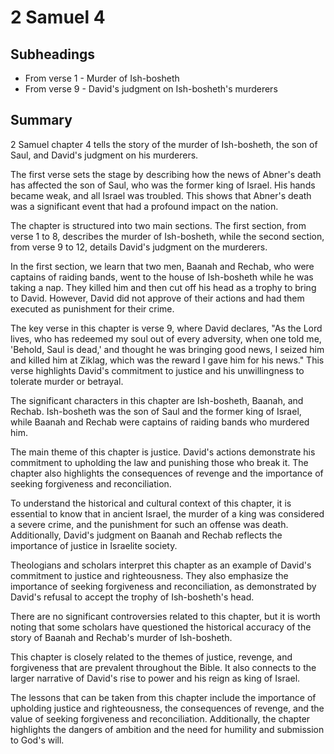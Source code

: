 # 2 Samuel 4

## Subheadings

* From verse 1 - Murder of Ish-bosheth
* From verse 9 - David's judgment on Ish-bosheth's murderers

## Summary

2 Samuel chapter 4 tells the story of the murder of Ish-bosheth, the son of Saul, and David's judgment on his murderers. 

The first verse sets the stage by describing how the news of Abner's death has affected the son of Saul, who was the former king of Israel. His hands became weak, and all Israel was troubled. This shows that Abner's death was a significant event that had a profound impact on the nation.

The chapter is structured into two main sections. The first section, from verse 1 to 8, describes the murder of Ish-bosheth, while the second section, from verse 9 to 12, details David's judgment on the murderers.

In the first section, we learn that two men, Baanah and Rechab, who were captains of raiding bands, went to the house of Ish-bosheth while he was taking a nap. They killed him and then cut off his head as a trophy to bring to David. However, David did not approve of their actions and had them executed as punishment for their crime.

The key verse in this chapter is verse 9, where David declares, "As the Lord lives, who has redeemed my soul out of every adversity, when one told me, 'Behold, Saul is dead,' and thought he was bringing good news, I seized him and killed him at Ziklag, which was the reward I gave him for his news." This verse highlights David's commitment to justice and his unwillingness to tolerate murder or betrayal.

The significant characters in this chapter are Ish-bosheth, Baanah, and Rechab. Ish-bosheth was the son of Saul and the former king of Israel, while Baanah and Rechab were captains of raiding bands who murdered him.

The main theme of this chapter is justice. David's actions demonstrate his commitment to upholding the law and punishing those who break it. The chapter also highlights the consequences of revenge and the importance of seeking forgiveness and reconciliation.

To understand the historical and cultural context of this chapter, it is essential to know that in ancient Israel, the murder of a king was considered a severe crime, and the punishment for such an offense was death. Additionally, David's judgment on Baanah and Rechab reflects the importance of justice in Israelite society.

Theologians and scholars interpret this chapter as an example of David's commitment to justice and righteousness. They also emphasize the importance of seeking forgiveness and reconciliation, as demonstrated by David's refusal to accept the trophy of Ish-bosheth's head.

There are no significant controversies related to this chapter, but it is worth noting that some scholars have questioned the historical accuracy of the story of Baanah and Rechab's murder of Ish-bosheth.

This chapter is closely related to the themes of justice, revenge, and forgiveness that are prevalent throughout the Bible. It also connects to the larger narrative of David's rise to power and his reign as king of Israel.

The lessons that can be taken from this chapter include the importance of upholding justice and righteousness, the consequences of revenge, and the value of seeking forgiveness and reconciliation. Additionally, the chapter highlights the dangers of ambition and the need for humility and submission to God's will.